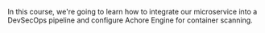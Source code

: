 In this course, we're going to learn how to integrate our microservice into a DevSecOps pipeline and configure Achore Engine for container scanning.
